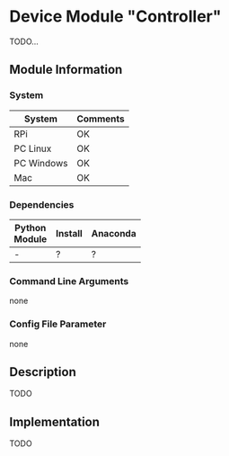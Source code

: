 # Device Module "Controller"

TODO...

## Module Information

### System

| System | Comments |
| --- | --- |
| RPi | OK
| PC Linux | OK
| PC Windows | OK
| Mac | OK

### Dependencies

| Python<br>Module | Install | Anaconda |
| --- | --- | --- |
| - | ? | ?

### Command Line Arguments

none

### Config File Parameter

none

## Description

TODO

## Implementation

TODO
